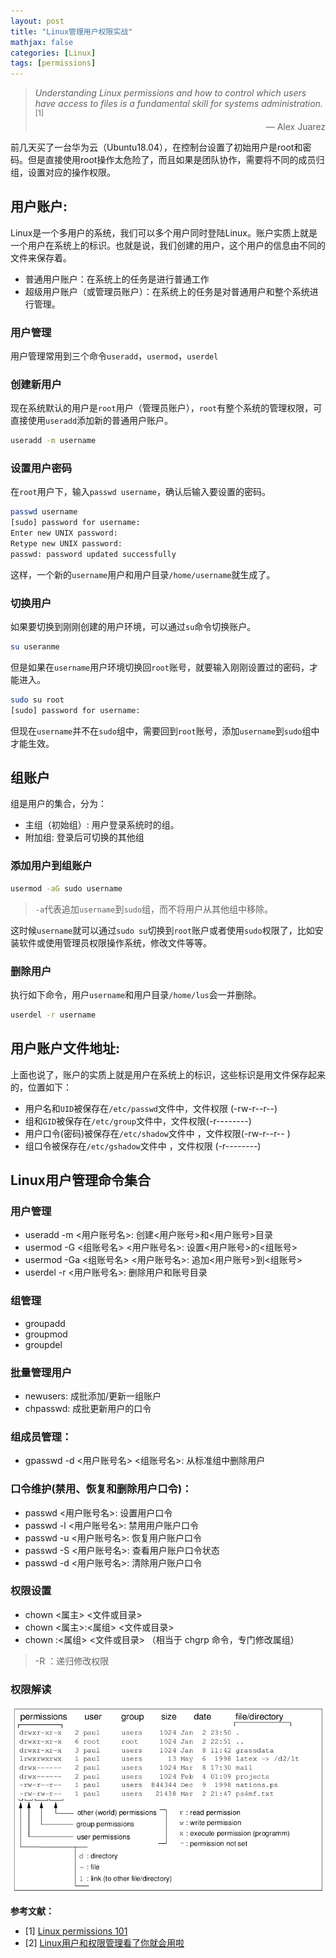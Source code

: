 ```yaml
---
layout: post
title: "Linux管理用户权限实战"
mathjax: false
categories: [Linux]
tags: [permissions]
---
```


>*Understanding Linux permissions and how to control which users have access to files is a fundamental skill for systems administration.*<sup>[1]</sup> <span style="text-align: right; width:100%; display: block;">— Alex Juarez</span>

前几天买了一台华为云（Ubuntu18.04），在控制台设置了初始用户是root和密码。但是直接使用root操作太危险了，而且如果是团队协作，需要将不同的成员归组，设置对应的操作权限。

## 用户账户:

Linux是一个多用户的系统，我们可以多个用户同时登陆Linux。账户实质上就是一个用户在系统上的标识。也就是说，我们创建的用户，这个用户的信息由不同的文件来保存着。

- 普通用户账户：在系统上的任务是进行普通工作
- 超级用户账户（或管理员账户）：在系统上的任务是对普通用户和整个系统进行管理。

### 用户管理

用户管理常用到三个命令`useradd`，`usermod`，`userdel`

### 创建新用户

现在系统默认的用户是`root`用户（管理员账户），`root`有整个系统的管理权限，可直接使用`useradd`添加新的普通用户账户。

```sh
useradd -m username
```

### 设置用户密码

在`root`用户下，输入`passwd username`，确认后输入要设置的密码。

```sh
passwd username
[sudo] password for username: 
Enter new UNIX password: 
Retype new UNIX password: 
passwd: password updated successfully
```

这样，一个新的`username`用户和用户目录`/home/username`就生成了。


### 切换用户

如果要切换到刚刚创建的用户环境，可以通过`su`命令切换账户。

```sh
su useranme
```

但是如果在`username`用户环境切换回`root`账号，就要输入刚刚设置过的密码，才能进入。

```sh
sudo su root
[sudo] password for username: 
```

但现在`username`并不在`sudo`组中，需要回到`root`账号，添加`username`到`sudo`组中才能生效。

## 组账户

组是用户的集合，分为：

- 主组（初始组）: 用户登录系统时的组。
- 附加组: 登录后可切换的其他组

### 添加用户到组账户

```sh
usermod -aG sudo username
```
>`-a`代表追加`username`到`sudo`组，而不将用户从其他组中移除。

这时候`username`就可以通过`sudo su`切换到`root`账户或者使用`sudo`权限了，比如安装软件或使用管理员权限操作系统，修改文件等等。

### 删除用户

执行如下命令，用户`username`和用户目录`/home/lus`会一并删除。

```sh
userdel -r username
```

## 用户账户文件地址:

上面也说了，账户的实质上就是用户在系统上的标识，这些标识是用文件保存起来的，位置如下：

- 用户名和`UID`被保存在`/etc/passwd`文件中，文件权限 (-rw-r--r--)
- 组和`GID`被保存在`/etc/group`文件中，文件权限(-r--------)
- 用户口令(密码)被保存在`/etc/shadow`文件中  ，文件权限(-rw-r--r-- )
- 组口令被保存在`/etc/gshadow`文件中 ，文件权限 (-r--------)

## Linux用户管理命令集合

### 用户管理

- useradd -m <用户账号名>: 创建<用户账号>和<用户账号>目录
- usermod -G <组账号名> <用户账号名>: 设置<用户账号>的<组账号>
- usermod -Ga <组账号名> <用户账号名>: 追加<用户账号>到<组账号>
- userdel -r <用户账号名>: 删除用户和账号目录

### 组管理

- groupadd
- groupmod
- groupdel

### 批量管理用户

- newusers: 成批添加/更新一组账户
- chpasswd: 成批更新用户的口令

### 组成员管理：

- gpasswd -d <用户账号名> <组账号名>: 从标准组中删除用户


### 口令维护(禁用、恢复和删除用户口令)：

- passwd <用户账号名>: 设置用户口令
- passwd -l <用户账号名>: 禁用用户账户口令
- passwd -u <用户账号名>: 恢复用户账户口令
- passwd -S <用户账号名>: 查看用户账户口令状态
- passwd -d <用户账号名>: 清除用户账户口令

### 权限设置

- chown <属主> <文件或目录>
- chown <属主>:<属组> <文件或目录>
- chown :<属组> <文件或目录> （相当于 chgrp 命令，专门修改属组）

>-R ：递归修改权限

### 权限解读

![](./assets/images/unix_dir.png)


**参考文献：**

- [1] [Linux permissions 101](https://opensource.com/article/19/8/linux-permissions-101)
- [2] [Linux用户和权限管理看了你就会用啦](https://juejin.im/post/5b1e69dcf265da6e0d7a347e)